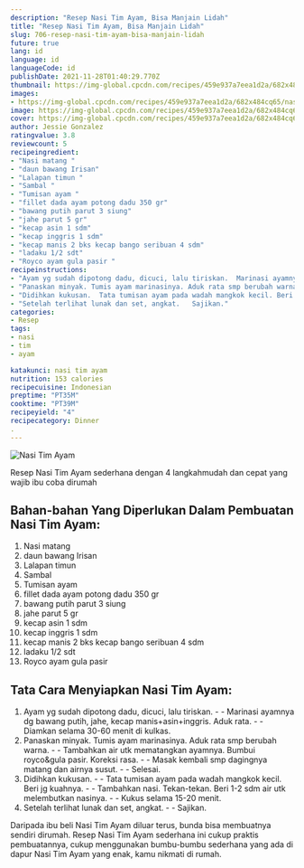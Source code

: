 ```yaml
---
description: "Resep Nasi Tim Ayam, Bisa Manjain Lidah"
title: "Resep Nasi Tim Ayam, Bisa Manjain Lidah"
slug: 706-resep-nasi-tim-ayam-bisa-manjain-lidah
future: true
lang: id
language: id
languageCode: id
publishDate: 2021-11-28T01:40:29.770Z 
thumbnail: https://img-global.cpcdn.com/recipes/459e937a7eea1d2a/682x484cq65/nasi-tim-ayam-foto-resep-utama.png
images:
- https://img-global.cpcdn.com/recipes/459e937a7eea1d2a/682x484cq65/nasi-tim-ayam-foto-resep-utama.png
image: https://img-global.cpcdn.com/recipes/459e937a7eea1d2a/682x484cq65/nasi-tim-ayam-foto-resep-utama.png
cover: https://img-global.cpcdn.com/recipes/459e937a7eea1d2a/682x484cq65/nasi-tim-ayam-foto-resep-utama.png
author: Jessie Gonzalez
ratingvalue: 3.8
reviewcount: 5
recipeingredient:
- "Nasi matang "
- "daun bawang Irisan"
- "Lalapan timun "
- "Sambal "
- "Tumisan ayam "
- "fillet dada ayam potong dadu 350 gr"
- "bawang putih parut 3 siung"
- "jahe parut 5 gr"
- "kecap asin 1 sdm"
- "kecap inggris 1 sdm"
- "kecap manis 2 bks kecap bango seribuan 4 sdm"
- "ladaku 1/2 sdt"
- "Royco ayam gula pasir "
recipeinstructions:
- "Ayam yg sudah dipotong dadu, dicuci, lalu tiriskan.  Marinasi ayamnya dg bawang putih, jahe, kecap manis+asin+inggris. Aduk rata.  Diamkan selama 30-60 menit di kulkas."
- "Panaskan minyak. Tumis ayam marinasinya. Aduk rata smp berubah warna.  Tambahkan air utk mematangkan ayamnya. Bumbui royco&amp;gula pasir. Koreksi rasa.  Masak kembali smp dagingnya matang dan airnya susut.  Selesai."
- "Didihkan kukusan.  Tata tumisan ayam pada wadah mangkok kecil. Beri jg kuahnya.  Tambahkan nasi. Tekan-tekan. Beri 1-2 sdm air utk melembutkan nasinya.  Kukus selama 15-20 menit."
- "Setelah terlihat lunak dan set, angkat.   Sajikan."
categories:
- Resep
tags:
- nasi
- tim
- ayam

katakunci: nasi tim ayam 
nutrition: 153 calories
recipecuisine: Indonesian
preptime: "PT35M"
cooktime: "PT39M"
recipeyield: "4"
recipecategory: Dinner
. 
---
```



![Nasi Tim Ayam](https://img-global.cpcdn.com/recipes/459e937a7eea1d2a/682x484cq65/nasi-tim-ayam-foto-resep-utama.png)

Resep Nasi Tim Ayam  sederhana dengan 4 langkahmudah dan cepat yang wajib ibu coba dirumah

<!--inarticleads1-->

## Bahan-bahan Yang Diperlukan Dalam Pembuatan Nasi Tim Ayam:

1. Nasi matang 
1. daun bawang Irisan
1. Lalapan timun 
1. Sambal 
1. Tumisan ayam 
1. fillet dada ayam potong dadu 350 gr
1. bawang putih parut 3 siung
1. jahe parut 5 gr
1. kecap asin 1 sdm
1. kecap inggris 1 sdm
1. kecap manis 2 bks kecap bango seribuan 4 sdm
1. ladaku 1/2 sdt
1. Royco ayam gula pasir 



<!--inarticleads2-->

## Tata Cara Menyiapkan Nasi Tim Ayam:

1. Ayam yg sudah dipotong dadu, dicuci, lalu tiriskan. -  - Marinasi ayamnya dg bawang putih, jahe, kecap manis+asin+inggris. Aduk rata. -  - Diamkan selama 30-60 menit di kulkas.
1. Panaskan minyak. Tumis ayam marinasinya. Aduk rata smp berubah warna. -  - Tambahkan air utk mematangkan ayamnya. Bumbui royco&amp;gula pasir. Koreksi rasa. -  - Masak kembali smp dagingnya matang dan airnya susut. -  - Selesai.
1. Didihkan kukusan. -  - Tata tumisan ayam pada wadah mangkok kecil. Beri jg kuahnya. -  - Tambahkan nasi. Tekan-tekan. Beri 1-2 sdm air utk melembutkan nasinya. -  - Kukus selama 15-20 menit.
1. Setelah terlihat lunak dan set, angkat.  -  - Sajikan.




Daripada ibu beli  Nasi Tim Ayam  diluar terus, bunda  bisa membuatnya sendiri dirumah. Resep  Nasi Tim Ayam  sederhana ini cukup praktis pembuatannya, cukup menggunakan bumbu-bumbu sederhana yang ada di dapur  Nasi Tim Ayam  yang enak, kamu nikmati di rumah.
